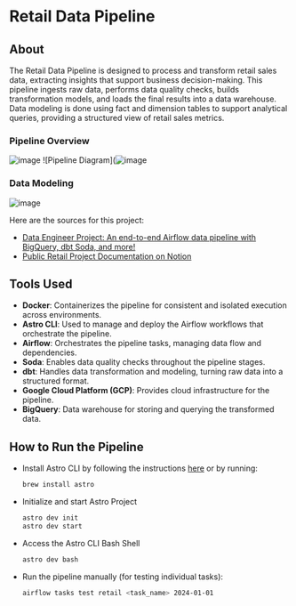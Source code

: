 # Retail Data Pipeline

## About
The Retail Data Pipeline is designed to process and transform retail sales data, extracting insights that support business decision-making. This pipeline ingests raw data, performs data quality checks, builds transformation models, and loads the final results into a data warehouse. Data modeling is done using fact and dimension tables to support analytical queries, providing a structured view of retail sales metrics.

### Pipeline Overview
![image](https://github.com/user-attachments/assets/d6ee3280-ada7-4eb0-bc65-5fe10d6d7977)
![Pipeline Diagram](![image](https://github.com/user-attachments/assets/b5967d34-e62d-40b1-a6af-0f8dbbf37e53)

### Data Modeling
![image](https://github.com/user-attachments/assets/e24b1b54-c25f-4935-a9d5-20ab1db0dd0f)

Here are the sources for this project:
- [Data Engineer Project: An end-to-end Airflow data pipeline with BigQuery, dbt Soda, and more!](https://www.youtube.com/watch?v=DzxtCxi4YaA&list=LL&index=2) 
- [Public Retail Project Documentation on Notion](https://robust-dinosaur-2ef.notion.site/PUBLIC-Retail-Project-af398809b643495e851042fa293ffe5b)

## Tools Used
- **Docker**: Containerizes the pipeline for consistent and isolated execution across environments.
- **Astro CLI**: Used to manage and deploy the Airflow workflows that orchestrate the pipeline.
- **Airflow**: Orchestrates the pipeline tasks, managing data flow and dependencies.
- **Soda**: Enables data quality checks throughout the pipeline stages.
- **dbt**: Handles data transformation and modeling, turning raw data into a structured format.
- **Google Cloud Platform (GCP)**: Provides cloud infrastructure for the pipeline.
- **BigQuery**: Data warehouse for storing and querying the transformed data.

## How to Run the Pipeline
- Install Astro CLI by following the instructions [here](https://www.astronomer.io/docs/astro/cli/overview) or by running:
  ```bash
  brew install astro
- Initialize and start Astro Project
  ```bash
  astro dev init
  astro dev start
 - Access the Astro CLI Bash Shell
	```bash 
	astro dev bash
 - Run the pipeline manually (for testing individual tasks):
	```bash 
	airflow tasks test retail <task_name> 2024-01-01

